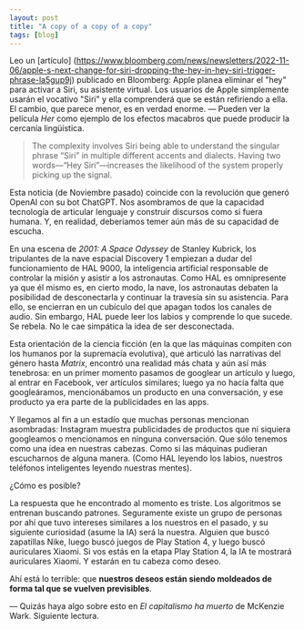 ```yaml
---
layout: post
title: "A copy of a copy of a copy"
tags: [blog]
---
```


Leo un [artículo] (https://www.bloomberg.com/news/newsletters/2022-11-06/apple-s-next-change-for-siri-dropping-the-hey-in-hey-siri-trigger-phrase-la5gup9j) publicado en Bloomberg: Apple planea eliminar el "hey" para activar a Siri, su asistente virtual. Los usuarios de Apple simplemente usarán el vocativo "Siri" y ella comprenderá que se están refiriendo a ella. El cambio, que parece menor, es en verdad enorme. — Pueden ver la película _Her_ como ejemplo de los efectos macabros que puede producir la cercanía lingüística.

> The complexity involves Siri being able to understand the singular phrase “Siri” in multiple different accents and dialects. Having two words—“Hey Siri”—increases the likelihood of the system properly picking up the signal.

Esta noticia (de Noviembre pasado) coincide con la revolución que generó OpenAI con su bot ChatGPT. Nos asombramos de que la capacidad tecnología de articular lenguaje y construir discursos como si fuera humana. Y, en realidad, deberíamos temer aún más de su capacidad de escucha.

En una escena de _2001: A Space Odyssey_ de Stanley Kubrick, los tripulantes de la nave espacial Discovery 1 empiezan a dudar del funcionamiento de HAL 9000, la inteligencia artificial responsable de controlar la misión y asistir a los astronautas. Como HAL es omnipresente ya que él mismo es, en cierto modo, la nave, los astronautas debaten la posibilidad de desconectarla y continuar la travesía sin su asistencia. Para ello, se encierran en un cubículo del que apagan todos los canales de audio. Sin embargo, HAL puede leer los labios y comprende lo que sucede. Se rebela. No le cae simpática la idea de ser desconectada.

Esta orientación de la ciencia ficción (en la que las máquinas compiten con los humanos por la supremacía evolutiva), que articuló las narrativas del género hasta _Matrix_, encontró una realidad más chata y aún así más tenebrosa: en un primer momento pasamos de googlear un artículo y luego, al entrar en Facebook, ver artículos similares; luego ya no hacía falta que googleáramos, mencionábamos un producto en una conversación, y ese producto ya era parte de la publicidades en las apps. 

Y llegamos al fin a un estadío que muchas personas mencionan asombradas: Instagram muestra publicidades de productos que ni siquiera googleamos o mencionamos en ninguna conversación. Que sólo tenemos como una idea en nuestras cabezas. Como si las máquinas pudieran escucharnos de alguna manera. (Como HAL leyendo los labios, nuestros teléfonos inteligentes leyendo nuestras mentes). 

¿Cómo es posible? 

La respuesta que he encontrado al momento es triste. Los algoritmos se entrenan buscando patrones. Seguramente existe un grupo de personas por ahí que tuvo intereses similares a los nuestros en el pasado, y su siguiente curiosidad (asume la IA) será la nuestra. Alguien que buscó zapatillas Nike, luego buscó juegos de Play Station 4, y luego buscó auriculares Xiaomi. Si vos estás en la etapa Play Station 4, la IA te mostrará auriculares Xiaomi. Y estarán en tu cabeza como deseo. 

Ahí está lo terrible: que **nuestros deseos están siendo moldeados de forma tal que se vuelven previsibles**.

— Quizás haya algo sobre esto en _El capitalismo ha muerto_ de McKenzie Wark. Siguiente lectura.
